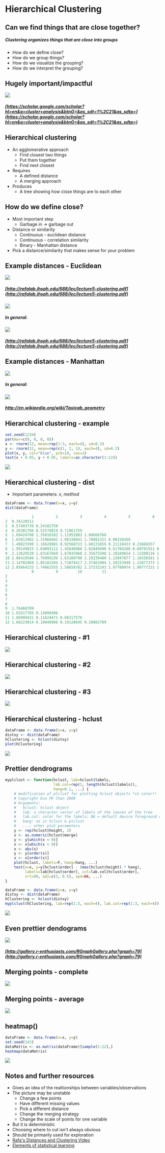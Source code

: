 # Hierarchical Clustering
## Can we find things that are close together?
##### Clustering organizes things that are **close** into groups
- How do we define close?
- How do we group things?
- How do we visualize the grouping?
- How do we interpret the grouping?

## Hugely important/impactful
![](cluster.png)
##### [https://scholar.google.com/scholar?hl=en&q=cluster+analysis&btnG=&as_sdt=1%2C21&as_sdtp=](https://scholar.google.com/scholar?hl=en&q=cluster+analysis&btnG=&as_sdt=1%2C21&as_sdtp=)

## Hierarchical clustering
- An agglomerative approach
	- Find closest two things
	- Put them together
	- Find next closest
- Requires
	- A defined distance
	- A merging approach
- Produces
	- A tree showing how close things are to each other

## How do we define close?
- Most important step
	- Garbage in -> garbage out
- Distance or similarity
	- Continuous - euclidean distance
	- Continuous - correlation similarity
	- Binary - Manhattan distance
- Pick a distance/similarity that makes sense for your problem

## Example distances - Euclidean
![](distance.png)
##### [http://rafalab.jhsph.edu/688/lec/lecture5-clustering.pdf](http://rafalab.jhsph.edu/688/lec/lecture5-clustering.pdf)
![](distance2.png)
##### In general:
![](math1.jpg)
##### [http://rafalab.jhsph.edu/688/lec/lecture5-clustering.pdf](http://rafalab.jhsph.edu/688/lec/lecture5-clustering.pdf)

## Example distances - Manhattan
![](manhattan.svg)
##### In general:
![](math2.jpg)
##### http://en.wikipedia.org/wiki/Taxicab_geometry

## Hierarchical clustering - example

``` r
set.seed(1234)
par(mar=c(0, 0, 0, 0))
x <- rnorm(12, mean=rep(1:3, each=4), sd=0.2)
y <- rnorm(12, mean=rep(c(1, 2, 1), each=4), sd=0.2)
plot(x, y, col="blue", pch=19, cex=2)
text(x + 0.05, y + 0.05, labels=as.character(1:12))
```

![](plot1.jpeg)

## Hierarchical clustering - dist
- Important parameters: _x_, _method_

``` r
dataFrame <- data.frame(x=x, y=y)
dist(dataFrame)
```
``` r
            1          2          3          4          5          6          7
2  0.34120511                                                                  
3  0.57493739 0.24102750                                                       
4  0.26381786 0.52578819 0.71861759                                            
5  1.69424700 1.35818182 1.11952883 1.80666768                                 
6  1.65812902 1.31960442 1.08338841 1.78081321 0.08150268                      
7  1.49823399 1.16620981 0.92568723 1.60131659 0.21110433 0.21666557           
8  1.99149025 1.69093111 1.45648906 2.02849490 0.61704200 0.69791931 0.65062566
9  2.13629539 1.83167669 1.67835968 2.35675598 1.18349654 1.11500116 1.28582631
10 2.06419586 1.76999236 1.63109790 2.29239480 1.23847877 1.16550201 1.32063059
11 2.14702468 1.85183204 1.71074417 2.37461984 1.28153948 1.21077373 1.37369662
12 2.05664233 1.74662555 1.58658782 2.27232243 1.07700974 1.00777231 1.17740375
            8          9         10         11
2                                             
3                                             
4                                             
5                                             
6                                             
7                                             
8                                             
9  1.76460709                                 
10 1.83517785 0.14090406                      
11 1.86999431 0.11624471 0.08317570           
12 1.66223814 0.10848966 0.19128645 0.20802789
```

## Hierarchical clustering - #1
![](unnamed-chunk-2.png)

## Hierarchical clustering - #2
![](unnamed-chunk-3.png)

## Hierarchical clustering - #3
![](unnamed-chunk-4.png)

## Hierarchical clustering - hclust

``` r
dataFrame <- data.frame(x=x, y=y)
distxy <- dist(dataFrame)
hClustering <- hclust(distxy)
plot(hClustering)
```

![](plot2.jpeg)

## Prettier dendrograms

``` r
myplclust <- function(hclust, lab=hclust$labels,
                      lab.col=rep(1, length(hclust$labels)),
                      hang=0.1, ...) {
    # modification of plclust for plotting hclust objects *in color*!
    # Copyright Eva FK Chan 2009
    # Arguments: 
    #   hclust: hclust object
    #   lab: a character vector of labels of the leaves of the tree
    #   lab.col: color for the labels; NA = default device foreground color
    #   hang: as in hclust & plclust
    #   ...: other plot parameters
    y <- rep(hclust$height, 2)
    x <- as.numeric(hclust$merge)
    y <- y[which(x < 0)]
    x <- x[which(x < 0)]
    x <- abs(x)
    y <- y[order(x)]
    x <- x[order(x)]
    plot(hclust, labels=F, hang=hang, ...)
    text(x=x, y=y[hclust$order] - (max(hclust$height) * hang),
         labels=lab[hclust$order], col=lab.col[hclust$order],
         srt=90, adj=c(1, 0.5), xpd=NA, ...)
}
```
``` r
dataFrame <- data.frame(x=x, y=y)
distxy <- dist(dataFrame)
hClustering <- hclust(distxy)
myplclust(hClustering, lab=rep(1:3, each=4), lab.col=rep(1:3, each=4))
```

![](plot3.jpeg)

## Even prettier dendograms
![](prettydendro.png)
##### [http://gallery.r-enthusiasts.com/RGraphGallery.php?graph=79](http://gallery.r-enthusiasts.com/RGraphGallery.php?graph=79)

## Merging points - complete
![](unnamed-chunk-7.png)

## Merging points - average
![](unnamed-chunk-8.png)

## heatmap()

``` r
dataFrame <- data.frame(x=x, y=y)
set.seed(143)
dataMatrix <- as.matrix(dataFrame)[sample(1:12),]
heatmap(dataMatrix)
```
![](plot4.jpeg)

## Notes and further resources
- Gives an idea of the realtionships between variables/observations
- The picture may be unstable
	- Change a few points
	- Have different missing values
	- Pick a different distance
	- Change the merging strategy
	- Change the scale of points for one variable
- But it is deterministic
- Choosing where to cut isn't always obvious
- Should be primarily used for exploration
- [Rafa's Distances and Clustering Video](https://www.youtube.com/watch?v=wQhVWUcXM0A)
- [Elements of statistical learning](http://www-stat.stanford.edu/~tibs/ElemStatLearn/)